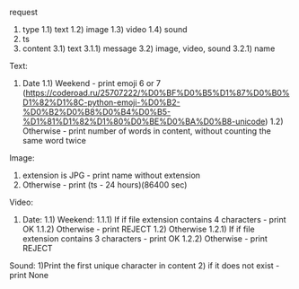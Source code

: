 request
1) type
1.1) text
1.2) image
1.3) video
1.4) sound
2) ts
3) content
3.1) text
3.1.1) message
3.2) image, video, sound
3.2.1) name

Text:
1) Date
1.1) Weekend - print emoji 6 or 7
(https://coderoad.ru/25707222/%D0%BF%D0%B5%D1%87%D0%B0%D1%82%D1%8C-python-emoji-%D0%B2-%D0%B2%D0%B8%D0%B4%D0%B5-%D1%81%D1%82%D1%80%D0%BE%D0%BA%D0%B8-unicode)
1.2) Otherwise - print number of words in content, without counting the same word twice

Image:
1) extension is JPG - print name without extension
2) Otherwise - print (ts - 24 hours)(86400 sec)

Video:
1) Date:
1.1) Weekend:
1.1.1) If if file extension contains 4 characters - print OK
1.1.2) Otherwise - print REJECT
1.2) Otherwise 
1.2.1) If if file extension contains 3 characters - print OK
1.2.2) Otherwise - print REJECT

Sound:
1)Print the first unique character in content
2) if it does not exist - print None
